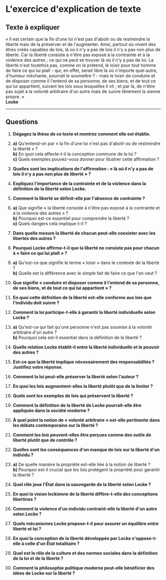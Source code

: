 # L'exercice d'explication de texte

## Texte à expliquer

« Il est certain que la fin d'une loi n'est pas d'abolir ou de restreindre la liberté mais de la préserver et de l'augmenter. Ainsi, partout où vivent des êtres créés capables de lois, là où il n'y a pas de lois il n'y a pas non plus de liberté. Car la liberté consiste à n'être pas exposé à la contrainte et à la violence des autres ; ce qui ne peut se trouver là où il n'y a pas de loi. La liberté n'est toutefois pas, comme on le prétend, le loisir pour tout homme de faire ce qui lui plaît - qui, en effet, serait libre là où n'importe quel autre, d'humeur méchante, pourrait le soumettre ? - mais le loisir de conduire et de disposer comme il l'entend de sa personne, de ses biens, et de tout ce qui lui appartient, suivant les lois sous lesquelles il vit ; et par là, de n'être pas sujet à la volonté arbitraire d'un autre mais de suivre librement la sienne propre. »  
**Locke**

---

## Questions

1. **Dégagez la thèse de ce texte et montrez comment elle est établie.**

2. **a)** Qu'entend-on par « la fin d'une loi n'est pas d'abolir ou de restreindre la liberté » ?  
   **b)** En quoi cela affecte-t-il la conception commune de la loi ?  
   **c)** Quels exemples pouvez-vous donner pour illustrer cette affirmation ?

3. **Quelles sont les implications de l'affirmation : « là où il n'y a pas de lois il n'y a pas non plus de liberté » ?**

4. **Expliquez l'importance de la contrainte et de la violence dans la définition de la liberté selon Locke.**

5. **Comment la liberté se définit-elle par l'absence de contrainte ?**

6. **a)** Que signifie « la liberté consiste à n'être pas exposé à la contrainte et à la violence des autres » ?  
   **b)** Pourquoi est-ce essentiel pour comprendre la liberté ?  
   **c)** Quels dangers cela implique-t-il ?

7. **Dans quelle mesure la liberté de chacun peut-elle coexister avec les libertés des autres ?**

8. **Pourquoi Locke affirme-t-il que la liberté ne consiste pas pour chacun à « faire ce qui lui plaît » ?**

9. **a)** Qu'est-ce que signifie le terme « loisir » dans le contexte de la liberté ?  
   **b)** Quelle est la différence avec le simple fait de faire ce que l'on veut ? 

10. **Que signifie « conduire et disposer comme il l'entend de sa personne, de ses biens, et de tout ce qui lui appartient » ?**

11. **En quoi cette définition de la liberté est-elle conforme aux lois que l'individu doit suivre ?**

12. **Comment la loi participe-t-elle à garantir la liberté individuelle selon Locke ?**

13. **a)** Qu'est-ce qui fait qu'une personne n'est pas soumise à la volonté arbitraire d'un autre ?  
    **b)** Pourquoi cela est-il essentiel dans la définition de la liberté ?  

14. **Quelle relation Locke établit-il entre la liberté individuelle et le pouvoir des autres ?**

15. **Est-ce que la liberté implique nécessairement des responsabilités ? Justifiez votre réponse.**

16. **Comment la loi peut-elle préserver la liberté selon l'auteur ?**

17. **En quoi les lois augmentent-elles la liberté plutôt que de la limiter ?**

18. **Quels sont les exemples de lois qui préservent la liberté ?**

19. **Comment la définition de la liberté de Locke pourrait-elle être appliquée dans la société moderne ?**

20. **À quel point la notion de « volonté arbitraire » est-elle pertinente dans les débats contemporains sur la liberté ?**

21. **Comment les lois peuvent-elles être perçues comme des outils de liberté plutôt que de contrôle ?**

22. **Quelles sont les conséquences d'un manque de lois sur la liberté d'un individu ?**

23. **a)** De quelle manière la propriété est-elle liée à la notion de liberté ?  
   **b)** Pourquoi est-il crucial que les lois protègent la propriété pour garantir la liberté ? 

24. **Quel rôle joue l'État dans la sauvegarde de la liberté selon Locke ?**

25. **En quoi la vision lockienne de la liberté diffère-t-elle des conceptions libertines ?**

26. **Comment la violence d'un individu contraint-elle la liberté d'un autre selon Locke ?**

27. **Quels mécanismes Locke propose-t-il pour assurer un équilibre entre liberté et loi ?**

28. **En quoi la conception de la liberté développée par Locke s'oppose-t-elle à celle d'un État totalitaire ?**

29. **Quel est le rôle de la culture et des normes sociales dans la définition de la loi et de la liberté ?**

30. **Comment la philosophie politique moderne peut-elle bénéficier des idées de Locke sur la liberté ?**